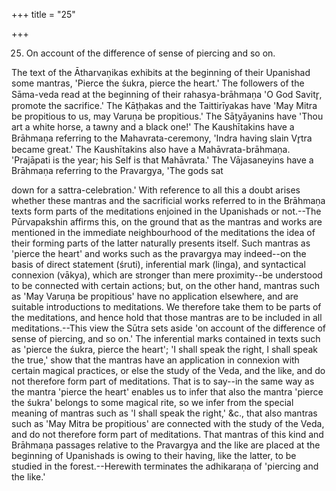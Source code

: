 +++
title = "25"

+++


25. On account of the difference of sense of piercing and so on.

The text of the Ātharvaṇikas exhibits at the beginning of their Upanishad some mantras, 'Pierce the śukra, pierce the heart.' The followers of the Sāma-veda read at the beginning of their rahasya-brāhmaṇa 'O God Savitr̥, promote the sacrifice.' The Kāṭḥakas and the Taittirīyakas have 'May Mitra be propitious to us, may Varuṇa be propitious.' The Sāṭyāyanins have 'Thou art a white horse, a tawny and a black one!' The Kaushītakins have a Brāhmaṇa referring to the Mahavrata-ceremony, 'Indra having slain Vr̥tra became great.' The Kaushītakins also have a Mahāvrata-brāhmaṇa. 'Prajāpati is the year; his Self is that Mahāvrata.' The Vājasaneyins have a Brāhmaṇa referring to the Pravargya, 'The gods sat

down for a sattra-celebration.' With reference to all this a doubt arises whether these mantras and the sacrificial works referred to in the Brāhmaṇa texts form parts of the meditations enjoined in the Upanishads or not.--The Pūrvapakshin affirms this, on the ground that as the mantras and works are mentioned in the immediate neighbourhood of the meditations the idea of their forming parts of the latter naturally presents itself. Such mantras as 'pierce the heart' and works such as the pravargya may indeed--on the basis of direct statement (śruti), inferential mark (linga), and syntactical connexion (vākya), which are stronger than mere proximity--be understood to be connected with certain actions; but, on the other hand, mantras such as 'May Varuṇa be propitious' have no application elsewhere, and are suitable introductions to meditations. We therefore take them to be parts of the meditations, and hence hold that those mantras are to be included in all meditations.--This view the Sūtra sets aside 'on account of the difference of sense of piercing, and so on.' The inferential marks contained in texts such as 'pierce the śukra, pierce the heart'; 'I shall speak the right, I shall speak the true,' show that the mantras have an application in connexion with certain magical practices, or else the study of the Veda, and the like, and do not therefore form part of meditations. That is to say--in the same way as the mantra 'pierce the heart' enables us to infer that also the mantra 'pierce the śukra' belongs to some magical rite, so we infer from the special meaning of mantras such as 'I shall speak the right,' &c., that also mantras such as 'May Mitra be propitious' are connected with the study of the Veda, and do not therefore form part of meditations. That mantras of this kind and Brāhmaṇa passages relative to the Pravargya and the like are placed at the beginning of Upanishads is owing to their having, like the latter, to be studied in the forest.--Herewith terminates the adhikaraṇa of 'piercing and the like.'

